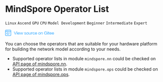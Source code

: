 # MindSpore Operator List

`Linux` `Ascend` `GPU` `CPU` `Model Development` `Beginner` `Intermediate` `Expert`

<a href="https://gitee.com/mindspore/docs/blob/master/docs/note/source_en/operator_list_ms.md" target="_blank"><img src="./_static/logo_source.png"></a>

You can choose the operators that are suitable for your hardware platform for building the network model according to your needs.

- Supported operator lists in module `mindspore.nn` could be checked on [API page of mindspore.nn](https://www.mindspore.cn/doc/api_python/en/master/mindspore/mindspore.nn.html).
- Supported operator lists in module `mindspore.ops` could be checked on [API page of mindspore.ops](https://www.mindspore.cn/doc/api_python/en/master/mindspore/mindspore.ops.html).
